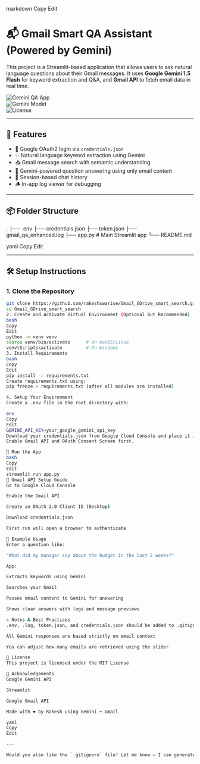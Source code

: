 
markdown
Copy
Edit
# 📬 Gmail Smart QA Assistant (Powered by Gemini)

This project is a Streamlit-based application that allows users to ask natural language questions about their Gmail messages. It uses **Google Gemini 1.5 Flash** for keyword extraction and Q&A, and **Gmail API** to fetch email data in real time.

![Gemini QA App](https://img.shields.io/badge/built_with-Streamlit-orange?logo=streamlit)  
![Gemini Model](https://img.shields.io/badge/AI-Gemini_1.5_Flash-blue?logo=google)  
![License](https://img.shields.io/badge/license-MIT-green)

---

## 🚀 Features

- 🔐 Google OAuth2 login via `credentials.json`
- ✨ Natural language keyword extraction using Gemini
- 📥 Gmail message search with semantic understanding
- 🤖 Gemini-powered question answering using only email content
- 🧠 Session-based chat history
- 🪵 In-app log viewer for debugging

---

## 📦 Folder Structure

.
├── .env
├── credentials.json
├── token.json
├── gmail_qa_enhanced.log
├── app.py # Main Streamlit app
└── README.md

yaml
Copy
Edit

---

## 🛠️ Setup Instructions

### 1. Clone the Repository

```bash
git clone https://github.com/rakeshswarise/Gmail_GDrive_smart_search.git
cd Gmail_GDrive_smart_search
2. Create and Activate Virtual Environment (Optional but Recommended)
bash
Copy
Edit
python -m venv venv
source venv/bin/activate      # On macOS/Linux
venv\Scripts\activate         # On Windows
3. Install Requirements
bash
Copy
Edit
pip install -r requirements.txt
Create requirements.txt using:
pip freeze > requirements.txt (after all modules are installed)

4. Setup Your Environment
Create a .env file in the root directory with:

env
Copy
Edit
GEMINI_API_KEY=your_google_gemini_api_key
Download your credentials.json from Google Cloud Console and place it in the root folder.
Enable Gmail API and OAuth Consent Screen first.

🧪 Run the App
bash
Copy
Edit
streamlit run app.py
🧰 Gmail API Setup Guide
Go to Google Cloud Console

Enable the Gmail API

Create an OAuth 2.0 Client ID (Desktop)

Download credentials.json

First run will open a browser to authenticate

📌 Example Usage
Enter a question like:

"What did my manager say about the budget in the last 2 weeks?"

App:

Extracts keywords using Gemini

Searches your Gmail

Passes email content to Gemini for answering

Shows clear answers with logs and message previews

⚠️ Notes & Best Practices
.env, .log, token.json, and credentials.json should be added to .gitignore

All Gemini responses are based strictly on email context

You can adjust how many emails are retrieved using the slider

🧾 License
This project is licensed under the MIT License

🙌 Acknowledgements
Google Gemini API

Streamlit

Google Gmail API

Made with ❤️ by Rakesh using Gemini + Gmail

yaml
Copy
Edit

---

Would you also like the `.gitignore` file? Let me know — I can generate that too.